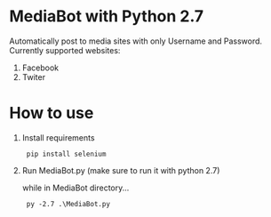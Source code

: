 # MediaBot with Python 2.7

Automatically post to media sites with only Username and Password. Currently supported websites:
1) Facebook
2) Twiter

# How to use

1) Install requirements

        pip install selenium

2) Run MediaBot.py (make sure to run it with python 2.7)

	while in MediaBot directory...

    	py -2.7 .\MediaBot.py

